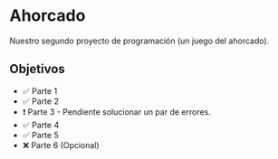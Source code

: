 # Ahorcado
Nuestro segundo proyecto de programación (un juego del ahorcado).

## Objetivos
<ul>
<li>✅ Parte 1</li>
<li>✅ Parte 2</li>
<li>❗ Parte 3 - Pendiente solucionar un par de errores.</li>
<li>✅ Parte 4</li>
<li>✅ Parte 5</li>
<li>❌ Parte 6 (Opcional)</li>
</ul>
